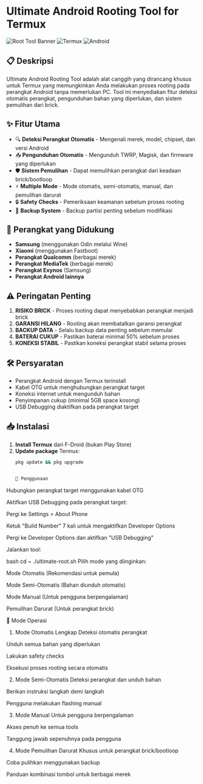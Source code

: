 # Ultimate Android Rooting Tool for Termux

![Root Tool Banner](https://img.shields.io/badge/Ultimate-Rooting_Tool-blue?style=for-the-badge)
![Termux](https://img.shields.io/badge/For-Termux-green?style=for-the-badge)
![Android](https://img.shields.io/badge/Android-Rooting-orange?style=for-the-badge)

## 📋 Deskripsi

Ultimate Android Rooting Tool adalah alat canggih yang dirancang khusus untuk Termux yang memungkinkan Anda melakukan proses rooting pada perangkat Android tanpa memerlukan PC. Tool ini menyediakan fitur deteksi otomatis perangkat, pengunduhan bahan yang diperlukan, dan sistem pemulihan dari brick.

## ✨ Fitur Utama

- 🔍 **Deteksi Perangkat Otomatis** - Mengenali merek, model, chipset, dan versi Android
- 📥 **Pengunduhan Otomatis** - Mengunduh TWRP, Magisk, dan firmware yang diperlukan
- 🛡️ **Sistem Pemulihan** - Dapat memulihkan perangkat dari keadaan brick/bootloop
- ⚡ **Multiple Mode** - Mode otomatis, semi-otomatis, manual, dan pemulihan darurat
- 🔒 **Safety Checks** - Pemeriksaan keamanan sebelum proses rooting
- 💾 **Backup System** - Backup partisi penting sebelum modifikasi

## 📱 Perangkat yang Didukung

- **Samsung** (menggunakan Odin melalui Wine)
- **Xiaomi** (menggunakan Fastboot)
- **Perangkat Qualcomm** (berbagai merek)
- **Perangkat MediaTek** (berbagai merek)
- **Perangkat Exynos** (Samsung)
- **Perangkat Android lainnya**

## ⚠️ Peringatan Penting

1. **RISIKO BRICK** - Proses rooting dapat menyebabkan perangkat menjadi brick
2. **GARANSI HILANG** - Rooting akan membatalkan garansi perangkat
3. **BACKUP DATA** - Selalu backup data penting sebelum memulai
4. **BATERAI CUKUP** - Pastikan baterai minimal 50% sebelum proses
5. **KONEKSI STABIL** - Pastikan koneksi perangkat stabil selama proses

## 🛠️ Persyaratan

- Perangkat Android dengan Termux terinstall
- Kabel OTG untuk menghubungkan perangkat target
- Koneksi internet untuk mengunduh bahan
- Penyimpanan cukup (minimal 5GB space kosong)
- USB Debugging diaktifkan pada perangkat target

## 📥 Instalasi

1. **Install Termux** dari F-Droid (bukan Play Store)
2. **Update package** Termux:
   ```bash
   pkg update && pkg upgrade


   🚀 Penggunaan
Hubungkan perangkat target menggunakan kabel OTG

Aktifkan USB Debugging pada perangkat target:

Pergi ke Settings > About Phone

Ketuk "Build Number" 7 kali untuk mengaktifkan Developer Options

Pergi ke Developer Options dan aktifkan "USB Debugging"

Jalankan tool:

bash
cd ~
./ultimate-root.sh
Pilih mode yang diinginkan:

Mode Otomatis (Rekomendasi untuk pemula)

Mode Semi-Otomatis (Bahan diunduh otomatis)

Mode Manual (Untuk pengguna berpengalaman)

Pemulihan Darurat (Untuk perangkat brick)

🔧 Mode Operasi
1. Mode Otomatis Lengkap
Deteksi otomatis perangkat

Unduh semua bahan yang diperlukan

Lakukan safety checks

Eksekusi proses rooting secara otomatis

2. Mode Semi-Otomatis
Deteksi perangkat dan unduh bahan

Berikan instruksi langkah demi langkah

Pengguna melakukan flashing manual

3. Mode Manual
Untuk pengguna berpengalaman

Akses penuh ke semua tools

Tanggung jawab sepenuhnya pada pengguna

4. Mode Pemulihan Darurat
Khusus untuk perangkat brick/bootloop

Coba pulihkan menggunakan backup

Panduan kombinasi tombol untuk berbagai merek

